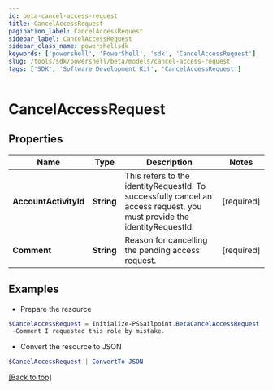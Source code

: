 ```yaml
---
id: beta-cancel-access-request
title: CancelAccessRequest
pagination_label: CancelAccessRequest
sidebar_label: CancelAccessRequest
sidebar_class_name: powershellsdk
keywords: ['powershell', 'PowerShell', 'sdk', 'CancelAccessRequest'] 
slug: /tools/sdk/powershell/beta/models/cancel-access-request
tags: ['SDK', 'Software Development Kit', 'CancelAccessRequest']
---
```



# CancelAccessRequest

## Properties

Name | Type | Description | Notes
------------ | ------------- | ------------- | -------------
**AccountActivityId** |  **String** | This refers to the identityRequestId. To successfully cancel an access request, you must provide the identityRequestId. | [required]
**Comment** |  **String** | Reason for cancelling the pending access request. | [required]

## Examples

- Prepare the resource
```powershell
$CancelAccessRequest = Initialize-PSSailpoint.BetaCancelAccessRequest  -AccountActivityId 2c9180835d2e5168015d32f890ca1581 `
 -Comment I requested this role by mistake.
```

- Convert the resource to JSON
```powershell
$CancelAccessRequest | ConvertTo-JSON
```


[[Back to top]](#) 


